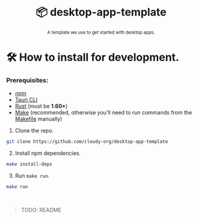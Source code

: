<div align="center">

  # 📦 desktop-app-template
  <sub>A template we use to get started with desktop apps.</sub>

</div>

# 🛠️ How to install for development.

### Prerequisites:
- [npm](https://docs.npmjs.com/downloading-and-installing-node-js-and-npm)
- [Tauri CLI](https://crates.io/crates/tauri-cli)
- [Rust](https://www.rust-lang.org/tools/install) (must be **1.60+**)
- [Make](https://www.gnu.org/software/make) (recommended, otherwise you'll need to run commands from the [Makefile](./Makefile) manually)

1. Clone the repo.
```sh
git clone https://github.com/cloudy-org/desktop-app-template
```
2. Install npm dependencies.
```sh
make install-deps
```
3. Run ``make run``.
```sh
make run
```

<br>

> TODO: README